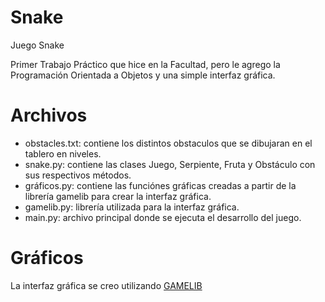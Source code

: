 # Snake
Juego Snake

Primer Trabajo Práctico que hice en la Facultad, pero le agrego la Programación Orientada a Objetos y una simple interfaz gráfica.

# Archivos

* obstacles.txt: contiene los distintos obstaculos que se dibujaran en el tablero en niveles.
* snake.py: contiene las clases Juego, Serpiente, Fruta y Obstáculo con sus respectivos métodos.
* gráficos.py: contiene las funciónes gráficas creadas a partir de la librería gamelib para crear la interfaz gráfica.
* gamelib.py: librería utilizada para la interfaz gráfica.
* main.py: archivo principal donde se ejecuta el desarrollo del juego.


# Gráficos
La interfaz gráfica se creo utilizando [GAMELIB](https://github.com/dessaya/python-gamelib)
